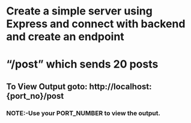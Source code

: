 # Create a simple server using Express and connect with backend and create an endpoint

# “/post” which sends 20 posts

## To View Output goto: http://localhost:{port_no}/post

### NOTE:-Use your PORT_NUMBER to view the output.
